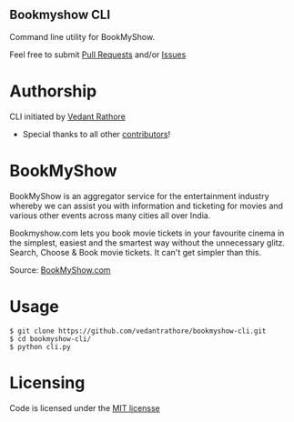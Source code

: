 ## Bookmyshow CLI

Command line utility for BookMyShow.


Feel free to submit [Pull Requests](https://github.com/vedantrathore/bookmyshow-cli/pulls) and/or [Issues](https://github.com/vedantrathore/bookmyshow-cli/issues)


Authorship
========================================
CLI initiated by [Vedant Rathore](https://github.com/vedantrathore)
* Special thanks to all other [contributors](https://github.com/vedantrathore/bookmyshow-cli/graphs/contributors)!

BookMyShow
=======================================

BookMyShow is an aggregator service for the entertainment industry whereby we can assist you with information and ticketing for movies and various other events across many cities all over India.

Bookmyshow.com lets you book movie tickets in your favourite cinema in the simplest, easiest and the smartest way without the unnecessary glitz. Search, Choose & Book movie tickets. It can't get simpler than this.

Source: [BookMyShow.com](https://in.bookmyshow.com/faq)


Usage
=======================================

```
$ git clone https://github.com/vedantrathore/bookmyshow-cli.git
$ cd bookmyshow-cli/
$ python cli.py
```


Licensing
========================================
Code is licensed under the [MIT licensse](https://github.com/vedantrathore/bookmyshow-cli/blob/master/LICENSE)
